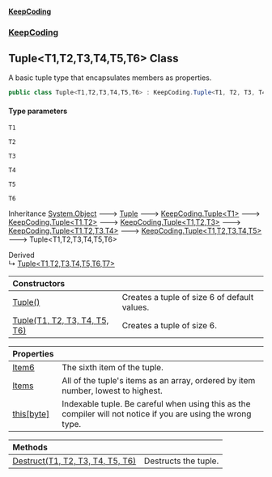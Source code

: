 #### [KeepCoding](index.md 'index')
### [KeepCoding](KeepCoding.md 'KeepCoding')
## Tuple&lt;T1,T2,T3,T4,T5,T6&gt; Class
A basic tuple type that encapsulates members as properties.  
```csharp
public class Tuple<T1,T2,T3,T4,T5,T6> : KeepCoding.Tuple<T1, T2, T3, T4, T5>
```
#### Type parameters
<a name='KeepCoding.Tuple.T1.T2.T3.T4.T5.T6..T1'></a>
`T1`  
  
<a name='KeepCoding.Tuple.T1.T2.T3.T4.T5.T6..T2'></a>
`T2`  
  
<a name='KeepCoding.Tuple.T1.T2.T3.T4.T5.T6..T3'></a>
`T3`  
  
<a name='KeepCoding.Tuple.T1.T2.T3.T4.T5.T6..T4'></a>
`T4`  
  
<a name='KeepCoding.Tuple.T1.T2.T3.T4.T5.T6..T5'></a>
`T5`  
  
<a name='KeepCoding.Tuple.T1.T2.T3.T4.T5.T6..T6'></a>
`T6`  
  

Inheritance [System.Object](https://docs.microsoft.com/en-us/dotnet/api/System.Object 'System.Object') &#129106; [Tuple](Tuple.md 'KeepCoding.Internal.Tuple') &#129106; [KeepCoding.Tuple&lt;](Tuple.T..md 'KeepCoding.Tuple&lt;T&gt;')[T1](Tuple.T1.T2.T3.T4.T5.T6..md#KeepCoding.Tuple.T1.T2.T3.T4.T5.T6..T1 'KeepCoding.Tuple&lt;T1,T2,T3,T4,T5,T6&gt;.T1')[&gt;](Tuple.T..md 'KeepCoding.Tuple&lt;T&gt;') &#129106; [KeepCoding.Tuple&lt;](Tuple.T1.T2..md 'KeepCoding.Tuple&lt;T1,T2&gt;')[T1](Tuple.T1.T2.T3.T4.T5.T6..md#KeepCoding.Tuple.T1.T2.T3.T4.T5.T6..T1 'KeepCoding.Tuple&lt;T1,T2,T3,T4,T5,T6&gt;.T1')[,](Tuple.T1.T2..md 'KeepCoding.Tuple&lt;T1,T2&gt;')[T2](Tuple.T1.T2.T3.T4.T5.T6..md#KeepCoding.Tuple.T1.T2.T3.T4.T5.T6..T2 'KeepCoding.Tuple&lt;T1,T2,T3,T4,T5,T6&gt;.T2')[&gt;](Tuple.T1.T2..md 'KeepCoding.Tuple&lt;T1,T2&gt;') &#129106; [KeepCoding.Tuple&lt;](Tuple.T1.T2.T3..md 'KeepCoding.Tuple&lt;T1,T2,T3&gt;')[T1](Tuple.T1.T2.T3.T4.T5.T6..md#KeepCoding.Tuple.T1.T2.T3.T4.T5.T6..T1 'KeepCoding.Tuple&lt;T1,T2,T3,T4,T5,T6&gt;.T1')[,](Tuple.T1.T2.T3..md 'KeepCoding.Tuple&lt;T1,T2,T3&gt;')[T2](Tuple.T1.T2.T3.T4.T5.T6..md#KeepCoding.Tuple.T1.T2.T3.T4.T5.T6..T2 'KeepCoding.Tuple&lt;T1,T2,T3,T4,T5,T6&gt;.T2')[,](Tuple.T1.T2.T3..md 'KeepCoding.Tuple&lt;T1,T2,T3&gt;')[T3](Tuple.T1.T2.T3.T4.T5.T6..md#KeepCoding.Tuple.T1.T2.T3.T4.T5.T6..T3 'KeepCoding.Tuple&lt;T1,T2,T3,T4,T5,T6&gt;.T3')[&gt;](Tuple.T1.T2.T3..md 'KeepCoding.Tuple&lt;T1,T2,T3&gt;') &#129106; [KeepCoding.Tuple&lt;](Tuple.T1.T2.T3.T4..md 'KeepCoding.Tuple&lt;T1,T2,T3,T4&gt;')[T1](Tuple.T1.T2.T3.T4.T5.T6..md#KeepCoding.Tuple.T1.T2.T3.T4.T5.T6..T1 'KeepCoding.Tuple&lt;T1,T2,T3,T4,T5,T6&gt;.T1')[,](Tuple.T1.T2.T3.T4..md 'KeepCoding.Tuple&lt;T1,T2,T3,T4&gt;')[T2](Tuple.T1.T2.T3.T4.T5.T6..md#KeepCoding.Tuple.T1.T2.T3.T4.T5.T6..T2 'KeepCoding.Tuple&lt;T1,T2,T3,T4,T5,T6&gt;.T2')[,](Tuple.T1.T2.T3.T4..md 'KeepCoding.Tuple&lt;T1,T2,T3,T4&gt;')[T3](Tuple.T1.T2.T3.T4.T5.T6..md#KeepCoding.Tuple.T1.T2.T3.T4.T5.T6..T3 'KeepCoding.Tuple&lt;T1,T2,T3,T4,T5,T6&gt;.T3')[,](Tuple.T1.T2.T3.T4..md 'KeepCoding.Tuple&lt;T1,T2,T3,T4&gt;')[T4](Tuple.T1.T2.T3.T4.T5.T6..md#KeepCoding.Tuple.T1.T2.T3.T4.T5.T6..T4 'KeepCoding.Tuple&lt;T1,T2,T3,T4,T5,T6&gt;.T4')[&gt;](Tuple.T1.T2.T3.T4..md 'KeepCoding.Tuple&lt;T1,T2,T3,T4&gt;') &#129106; [KeepCoding.Tuple&lt;](Tuple.T1.T2.T3.T4.T5..md 'KeepCoding.Tuple&lt;T1,T2,T3,T4,T5&gt;')[T1](Tuple.T1.T2.T3.T4.T5.T6..md#KeepCoding.Tuple.T1.T2.T3.T4.T5.T6..T1 'KeepCoding.Tuple&lt;T1,T2,T3,T4,T5,T6&gt;.T1')[,](Tuple.T1.T2.T3.T4.T5..md 'KeepCoding.Tuple&lt;T1,T2,T3,T4,T5&gt;')[T2](Tuple.T1.T2.T3.T4.T5.T6..md#KeepCoding.Tuple.T1.T2.T3.T4.T5.T6..T2 'KeepCoding.Tuple&lt;T1,T2,T3,T4,T5,T6&gt;.T2')[,](Tuple.T1.T2.T3.T4.T5..md 'KeepCoding.Tuple&lt;T1,T2,T3,T4,T5&gt;')[T3](Tuple.T1.T2.T3.T4.T5.T6..md#KeepCoding.Tuple.T1.T2.T3.T4.T5.T6..T3 'KeepCoding.Tuple&lt;T1,T2,T3,T4,T5,T6&gt;.T3')[,](Tuple.T1.T2.T3.T4.T5..md 'KeepCoding.Tuple&lt;T1,T2,T3,T4,T5&gt;')[T4](Tuple.T1.T2.T3.T4.T5.T6..md#KeepCoding.Tuple.T1.T2.T3.T4.T5.T6..T4 'KeepCoding.Tuple&lt;T1,T2,T3,T4,T5,T6&gt;.T4')[,](Tuple.T1.T2.T3.T4.T5..md 'KeepCoding.Tuple&lt;T1,T2,T3,T4,T5&gt;')[T5](Tuple.T1.T2.T3.T4.T5.T6..md#KeepCoding.Tuple.T1.T2.T3.T4.T5.T6..T5 'KeepCoding.Tuple&lt;T1,T2,T3,T4,T5,T6&gt;.T5')[&gt;](Tuple.T1.T2.T3.T4.T5..md 'KeepCoding.Tuple&lt;T1,T2,T3,T4,T5&gt;') &#129106; Tuple&lt;T1,T2,T3,T4,T5,T6&gt;  

Derived  
&#8627; [Tuple&lt;T1,T2,T3,T4,T5,T6,T7&gt;](Tuple.T1.T2.T3.T4.T5.T6.T7..md 'KeepCoding.Tuple&lt;T1,T2,T3,T4,T5,T6,T7&gt;')  

| Constructors | |
| :--- | :--- |
| [Tuple()](Tuple.T1.T2.T3.T4.T5.T6..Tuple().md 'KeepCoding.Tuple&lt;T1,T2,T3,T4,T5,T6&gt;.Tuple()') | Creates a tuple of size 6 of default values.<br/> |
| [Tuple(T1, T2, T3, T4, T5, T6)](Tuple.T1.T2.T3.T4.T5.T6...ctor.DVMlMpWMniVRx9R1YInY7Q.md 'KeepCoding.Tuple&lt;T1,T2,T3,T4,T5,T6&gt;.Tuple(T1, T2, T3, T4, T5, T6)') | Creates a tuple of size 6.<br/> |

| Properties | |
| :--- | :--- |
| [Item6](Tuple.T1.T2.T3.T4.T5.T6..Item6.md 'KeepCoding.Tuple&lt;T1,T2,T3,T4,T5,T6&gt;.Item6') | The sixth item of the tuple.<br/> |
| [Items](Tuple.T1.T2.T3.T4.T5.T6..Items.md 'KeepCoding.Tuple&lt;T1,T2,T3,T4,T5,T6&gt;.Items') | All of the tuple's items as an array, ordered by item number, lowest to highest.<br/> |
| [this[byte]](Tuple.T1.T2.T3.T4.T5.T6..Item.iZ+eXCZnct96F82sqXmIFQ.md 'KeepCoding.Tuple&lt;T1,T2,T3,T4,T5,T6&gt;.this[byte]') | Indexable tuple. Be careful when using this as the compiler will not notice if you are using the wrong type.<br/> |

| Methods | |
| :--- | :--- |
| [Destruct(T1, T2, T3, T4, T5, T6)](Tuple.T1.T2.T3.T4.T5.T6..Destruct.REErdiktge6BF2WJijaGVA.md 'KeepCoding.Tuple&lt;T1,T2,T3,T4,T5,T6&gt;.Destruct(T1, T2, T3, T4, T5, T6)') | Destructs the tuple.<br/> |
